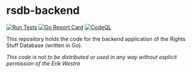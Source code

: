 # rsdb-backend
[![Run Tests](https://github.com/webstradev/rsdb-backend/actions/workflows/test.yml/badge.svg)](https://github.com/webstradev/rsdb-backend/actions/workflows/test.yml)
[![Go Report Card](https://goreportcard.com/badge/github.com/webstradev/rsdb-backend)](https://goreportcard.com/report/github.com/webstradev/rsdb-backend)
[![CodeQL](https://github.com/webstradev/rsdb-backend/actions/workflows/codeql.yml/badge.svg)](https://github.com/webstradev/rsdb-backend/actions/workflows/codeql.yml)

This repository holds the code for the backend application of the Rights Stuff Database (written in Go).

*This code is not to be distributed or used in any way without explicit permission of the Erik Westra*
